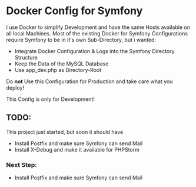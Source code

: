# Docker Config for Symfony

I use Docker to simplify Development and have the same Hosts available on all
local Machines. Most of the existing Docker for Symfony
Configurations require Symfony to be in it's own Sub-Directory, 
but i wanted:

- Integrate Docker Configuration & Logs into the Symfony Directory Structure
- Keep the Data of the MySQL Database
- Use app_dev.php as Directory-Root

Do **not** Use this Configuration for Production 
and take care what you deploy!

This Config is only for Development!

## TODO:

This project just started, but soon it should have

- Install Postfix and make sure Symfony can send Mail
- Install X-Debug and make it available for PHPStorm

### Next Step:

- Install Postfix and make sure Symfony can send Mail
